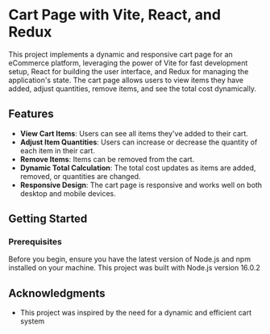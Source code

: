 
# Cart Page with Vite, React, and Redux

This project implements a dynamic and responsive cart page for an eCommerce platform, leveraging the power of Vite for fast development setup, React for building the user interface, and Redux for managing the application's state. The cart page allows users to view items they have added, adjust quantities, remove items, and see the total cost dynamically.

## Features

- **View Cart Items**: Users can see all items they've added to their cart.
- **Adjust Item Quantities**: Users can increase or decrease the quantity of each item in their cart.
- **Remove Items**: Items can be removed from the cart.
- **Dynamic Total Calculation**: The total cost updates as items are added, removed, or quantities are changed.
- **Responsive Design**: The cart page is responsive and works well on both desktop and mobile devices.

## Getting Started

### Prerequisites

Before you begin, ensure you have the latest version of Node.js and npm installed on your machine. This project was built with Node.js version 16.0.2

## Acknowledgments


- This project was inspired by the need for a dynamic and efficient cart system